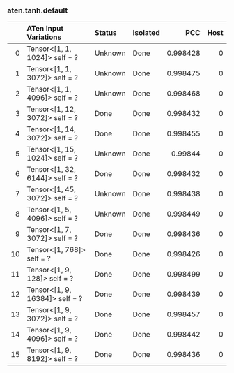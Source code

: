 ### aten.tanh.default
|    | ATen Input Variations          | Status   | Isolated   |      PCC |   Host |
|---:|:-------------------------------|:---------|:-----------|---------:|-------:|
|  0 | Tensor<[1, 1, 1024]> self = ?  | Unknown  | Done       | 0.998428 |      0 |
|  1 | Tensor<[1, 1, 3072]> self = ?  | Unknown  | Done       | 0.998475 |      0 |
|  2 | Tensor<[1, 1, 4096]> self = ?  | Unknown  | Done       | 0.998468 |      0 |
|  3 | Tensor<[1, 12, 3072]> self = ? | Done     | Done       | 0.998432 |      0 |
|  4 | Tensor<[1, 14, 3072]> self = ? | Done     | Done       | 0.998455 |      0 |
|  5 | Tensor<[1, 15, 1024]> self = ? | Unknown  | Done       | 0.99844  |      0 |
|  6 | Tensor<[1, 32, 6144]> self = ? | Done     | Done       | 0.998432 |      0 |
|  7 | Tensor<[1, 45, 3072]> self = ? | Unknown  | Done       | 0.998438 |      0 |
|  8 | Tensor<[1, 5, 4096]> self = ?  | Unknown  | Done       | 0.998449 |      0 |
|  9 | Tensor<[1, 7, 3072]> self = ?  | Done     | Done       | 0.998436 |      0 |
| 10 | Tensor<[1, 768]> self = ?      | Done     | Done       | 0.998426 |      0 |
| 11 | Tensor<[1, 9, 128]> self = ?   | Done     | Done       | 0.998499 |      0 |
| 12 | Tensor<[1, 9, 16384]> self = ? | Done     | Done       | 0.998439 |      0 |
| 13 | Tensor<[1, 9, 3072]> self = ?  | Done     | Done       | 0.998457 |      0 |
| 14 | Tensor<[1, 9, 4096]> self = ?  | Done     | Done       | 0.998442 |      0 |
| 15 | Tensor<[1, 9, 8192]> self = ?  | Done     | Done       | 0.998436 |      0 |

